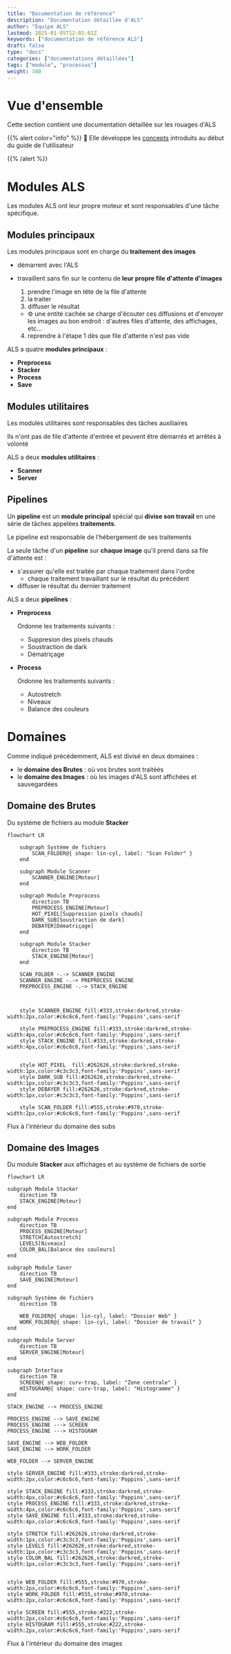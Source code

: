 ```yaml
---
title: "Documentation de référence"
description: "Documentation détaillée d'ALS"
author: "Équipe ALS"
lastmod: 2025-01-05T12:01:01Z
keywords: ["documentation de référence ALS"]
draft: false
type: "docs"
categories: ["documentations détaillées"]
tags: ["module", "processus"]
weight: 340
---
```


# Vue d'ensemble

Cette section contient une documentation détaillée sur les rouages d'ALS

{{% alert color="info" %}}
🧠 Elle développe les [concepts](/docs/v0.7/userguide/concepts) introduits au début du guide de l'utilisateur

{{% /alert %}}

# Modules ALS

Les modules ALS ont leur propre moteur et sont responsables d'une tâche spécifique.

## Modules principaux

Les modules principaux sont en charge du **traitement des images**

- démarrent avec l'ALS
- travaillent sans fin sur le contenu de **leur propre file d'attente d'images**
  1. prendre l'image en tête de la file d'attente
  2. la traiter
  3. diffuser le résultat

    -  ⚙️ une entité cachée se charge d'écouter ces diffusions et d'envoyer les images au bon endroit : d'autres 
       files d'attente, des affichages, etc...

  4. reprendre à l'étape 1 dès que file d'attente n'est pas vide

ALS a quatre **modules principaux** :
- **Preprocess**
- **Stacker**
- **Process**
- **Save**

## Modules utilitaires

Les modules utilitaires sont responsables des tâches auxiliaires

Ils n'ont pas de file d'attente d'entrée et peuvent être démarrés et arrêtés à volonté

ALS a deux **modules utilitaires** :
- **Scanner**
- **Server**

## Pipelines

Un **pipeline** est un **module principal** spécial qui **divise son travail** en une série de tâches appelées **traitements**.

Le pipeline est responsable de l'hébergement de ses traitements

La seule tâche d'un **pipeline** sur **chaque image** qu'il prend dans sa file d'attente est :
  - s'assurer qu'elle est traitée par chaque traitement dans l'ordre
    - chaque traitement travaillant sur le résultat du précédent
  - diffuser le résultat du dernier traitement

ALS a deux **pipelines** :
- **Preprocess**

  Ordonne les traitements suivants :
  - Suppresion des pixels chauds
  - Soustraction de dark
  - Dématriçage

- **Process**

  Ordonne les traitements suivants :
    - Autostretch
    - Niveaux
    - Balance des couleurs

# Domaines

Comme indiqué précédemment, ALS est divisé en deux domaines :
- le **domaine des Brutes** : où vos brutes sont traitéés
- le **domaine des Images** : où les images d'ALS sont affichées et sauvegardées

## Domaine des Brutes

Du système de fichiers au module **Stacker**

```mermaid
flowchart LR

    subgraph Système de fichiers
        SCAN_FOLDER@{ shape: lin-cyl, label: "Scan Folder" }
    end
        
    subgraph Module Scanner 
        SCANNER_ENGINE[Moteur]
    end
           
    subgraph Module Preprocess
        direction TB
        PREPROCESS_ENGINE[Moteur]
        HOT_PIXEL[Suppression pixels chauds]
        DARK_SUB[Soustraction de dark]
        DEBAYER[Dématriçage]
    end  

    subgraph Module Stacker
        direction TB
        STACK_ENGINE[Moteur]
    end

    SCAN_FOLDER -.-> SCANNER_ENGINE
    SCANNER_ENGINE -.-> PREPROCESS_ENGINE
    PREPROCESS_ENGINE -.-> STACK_ENGINE
    


    style SCANNER_ENGINE fill:#333,stroke:darkred,stroke-width:2px,color:#c6c6c6,font-family:'Poppins',sans-serif
    
    style PREPROCESS_ENGINE fill:#333,stroke:darkred,stroke-width:4px,color:#c6c6c6,font-family:'Poppins',sans-serif
    style STACK_ENGINE fill:#333,stroke:darkred,stroke-width:4px,color:#c6c6c6,font-family:'Poppins',sans-serif


    style HOT_PIXEL  fill:#262626,stroke:darkred,stroke-width:1px,color:#c3c3c3,font-family:'Poppins',sans-serif
    style DARK_SUB fill:#262626,stroke:darkred,stroke-width:1px,color:#c3c3c3,font-family:'Poppins',sans-serif
    style DEBAYER fill:#262626,stroke:darkred,stroke-width:1px,color:#c3c3c3,font-family:'Poppins',sans-serif

    style SCAN_FOLDER fill:#555,stroke:#970,stroke-width:2px,color:#c6c6c6,font-family:'Poppins',sans-serif
```

<p class="figcaption">Flux à l'intérieur du domaine des subs</p>

## Domaine des Images

Du module **Stacker** aux affichages et au système de fichiers de sortie

```mermaid
flowchart LR

subgraph Module Stacker
    direction TB
    STACK_ENGINE[Moteur]
end

subgraph Module Process
    direction TB
    PROCESS_ENGINE[Moteur]
    STRETCH[Autostretch]
    LEVELS[Niveaux]
    COLOR_BAL[Balance des couleurs]
end 

subgraph Module Saver
    direction TB
    SAVE_ENGINE[Moteur]
end

subgraph Système de fichiers
    direction TB
    
    WEB_FOLDER@{ shape: lin-cyl, label: "Dossier Web" }
    WORK_FOLDER@{ shape: lin-cyl, label: "Dossier de travail" }
end

subgraph Module Server
    direction TB
    SERVER_ENGINE[Moteur]
end

subgraph Interface
    direction TB
    SCREEN@{ shape: curv-trap, label: "Zone centrale" }
    HISTOGRAM@{ shape: curv-trap, label: "Histogramme" }
end

STACK_ENGINE --> PROCESS_ENGINE

PROCESS_ENGINE --> SAVE_ENGINE
PROCESS_ENGINE ---> SCREEN
PROCESS_ENGINE ---> HISTOGRAM

SAVE_ENGINE --> WEB_FOLDER
SAVE_ENGINE --> WORK_FOLDER

WEB_FOLDER --> SERVER_ENGINE

style SERVER_ENGINE fill:#333,stroke:darkred,stroke-width:2px,color:#c6c6c6,font-family:'Poppins',sans-serif

style STACK_ENGINE fill:#333,stroke:darkred,stroke-width:4px,color:#c6c6c6,font-family:'Poppins',sans-serif
style PROCESS_ENGINE fill:#333,stroke:darkred,stroke-width:4px,color:#c6c6c6,font-family:'Poppins',sans-serif
style SAVE_ENGINE fill:#333,stroke:darkred,stroke-width:4px,color:#c6c6c6,font-family:'Poppins',sans-serif

style STRETCH fill:#262626,stroke:darkred,stroke-width:1px,color:#c3c3c3,font-family:'Poppins',sans-serif
style LEVELS fill:#262626,stroke:darkred,stroke-width:1px,color:#c3c3c3,font-family:'Poppins',sans-serif
style COLOR_BAL fill:#262626,stroke:darkred,stroke-width:1px,color:#c3c3c3,font-family:'Poppins',sans-serif


style WEB_FOLDER fill:#555,stroke:#970,stroke-width:2px,color:#c6c6c6,font-family:'Poppins',sans-serif
style WORK_FOLDER fill:#555,stroke:#970,stroke-width:2px,color:#c6c6c6,font-family:'Poppins',sans-serif

style SCREEN fill:#555,stroke:#222,stroke-width:2px,color:#c6c6c6,font-family:'Poppins',sans-serif
style HISTOGRAM fill:#555,stroke:#222,stroke-width:2px,color:#c6c6c6,font-family:'Poppins',sans-serif
```


<p class="figcaption">Flux à l'intérieur du domaine des images</p>